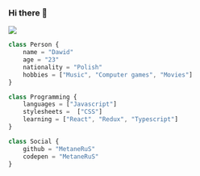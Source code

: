 ### Hi there 👋
![](https://cdn.pixabay.com/photo/2019/01/05/10/01/knowledge-3914811_960_720.jpg)
```js
class Person {
    name = "Dawid"
    age = "23"
    nationality = "Polish"
    hobbies = ["Music", "Computer games", "Movies"]
}

class Programming {
    languages = ["Javascript"]
    stylesheets =  ["CSS"]
    learning = ["React", "Redux", "Typescript"]
}

class Social {
    github = "MetaneRuS"
    codepen = "MetaneRuS"
}
```

